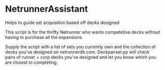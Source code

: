 # NetrunnerAssistant


Helps to guide set acquisition based off decks designed

This script is for the thrifty Netrunner who wants competetive decks without having to purchase all the expansions.

Supply the script with a list of sets you currently own and the collection of decks you've designed on netrunnerdb.com. 
Deckpairset.py will check pairs of runner + corp decks you've designed and let you know which you are closest to completing.
